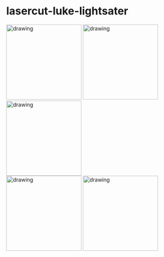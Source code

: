 # lasercut-luke-lightsater

<div>
  <span>
  <img src="https://lh3.googleusercontent.com/o5JJc61JiLgZcLMpGKH_HN7p9FJNB6dV0iqKNALLnac7a8JjHleLMjdD_IV5gUUqEeWk62VkudzCpFlyYkNtlONJGZWbF8jbVJRPVfMMt0rtGW-aAusSfYiAPTYiE0KuQU1DyvQt2w=s915-no" alt="drawing" width="200"/>
  </span>
  <span>
  <img src="https://lh3.googleusercontent.com/Ot-PGdkVqfMzaOKD8eXzMex0EkHQJ6ZXXE9e34uYBkaxr7FkvMJDudv4XM0xdlkIStbkzuOZlzLi2ems1-CgvSe19dy9SWNyXUAPXtDosDVVAbAbFnBVw9LbIJ5NVunuaIlp26_8pmQWBqveKYZVlGN7wsVO9BpijjFb__EvWJ6JNNO4JsEQL89FFzte4reuypJZUVuuUOvSXCO-1KI4jcMLhhVadd3Se1L88SNigs9G9VBTmsBrC55Rc1vrMWZSDOPkpOYn52HsN3KxEYv7zZJzjjvhIt6dLXuVd3DNTvjzt29dBcxb5GzqceFgkZcSaoaGKVYAFwELOu9FtSsv_gbMaOjzi78Tep3Qgr8RbXX1mnA7AJZPwQHGEV36LRPzchz0VZ1nr1oAvPUYz5VIOYzRmM0RZQjle_jyAhEwgUQhmqxGoyWF0YtVCM-X1HKBbh9U2j7zsQosvpHk6yy-vctQJsk0RK5lSnCrxBsSVV5Up-OEqR3VRxaIlnBgIqEy6Ib9O_8x_5775rHXPOQDha9fTIjKbp9q1TUKJBsfSP5Wl6EytfxqCKlhXcvBmTcap4uXiO_oB9vxFcXmj3hL2f2VLrNL8l3TMYBvNInkHT04AeOTlyWAJtN74lkylRILghtD8zvXGV3YZpPI93Kq5hPvOma7HIv1quytd7IBBvqQHsE87dM-81cMvyufIs6o3PH81Qwli5Y4bYUmBmyoP-wH=s915-no" alt="drawing" width="200"/>
  </span>
  <span>
  <img src="https://lh3.googleusercontent.com/cL3qiWPxysv2CJ8ZKaI73qeplpiRXeTRc5y03Ybm7bUYlNB3Dg9fh0Fvfp_ghySXSY44MWhxqvEd-fua766Rrw7Q05cw3p2_iN7xFJQUCVl41r17AUwenNM0damknM7WYpJetj3Qam-jEfTXugZhyYeLjSzOO3PlpoFmq18CmOpZWgZzDvhbym5oNX1waeISybUZ0Gz7Bt-pHvpUzYWjZYSiZJA1Lw0WUeUHQUMWYhM67QPYIRUTos_cVkaDuRr9dbt8pThxO2QK5UoVQsoXVch6KuaJLJoFtbD3XF15nc7M_pqi_nytOVugJcwTzpscQZzzdAAn9n67uApJAJFCqlsE9YTEq_ly87PpTFoE1t7KurXaCcQzExSyzqv80z5__y_Be4USZZthjQsrQYMo0JFyucBTOEHApMEBVTKFdD8LrP6obHMYpzn3k39AlN4IygowNNs0_Gf68R4jHHvnK5lhB_caWpNbCbM2Rho6ZBKmUYmKPbdVYtrJ4tV3rNwtzSd7StEBPnPrHCtZnPrkhYE0RSrGLZAxVOi-DhhLtzAhC8zbIKRx3KKG7qweUYWQMp7OplGdBMwFkxFuO6-dPmkTnki2Mn6q2IigeMz3IoO6Q0wSRlpfYbtQck678z7NVwh-HA5zp26WWapo4tPFLGhHD2LdAfop9oq_MguWpGJAi1CBat3jaziXxO0ScOJjDRHtzspVs2BKrDNuHF6oxzEp=s915-no" alt="drawing" width="200"/>
  </span>
</div>
  <span>
      <img src="https://photos.google.com/share/AF1QipPhUtyTU0ZpgFW_oyfI9VauJVpeMXiy4PGprHNOM8UqBem4fbf5Jj3xg0X_vvoPjA/photo/AF1QipPBTNYBTd-Id6vslPNWqo6aqUHOGtyJpHYYhxwv?key=cWRnWFV4ZkVpVGdyYm5Sb3hNUVBTR0lyRVJEUU9B" alt="drawing" width="200"/>
  </span>
  <span>
      <img src="https://photos.google.com/share/AF1QipPhUtyTU0ZpgFW_oyfI9VauJVpeMXiy4PGprHNOM8UqBem4fbf5Jj3xg0X_vvoPjA/photo/AF1QipNYaGWn1XjTX-mkWCAcn6xMybL-GxNzF-1IYnou?key=cWRnWFV4ZkVpVGdyYm5Sb3hNUVBTR0lyRVJEUU9B" alt="drawing" width="200"/>
  </span>
</div>
